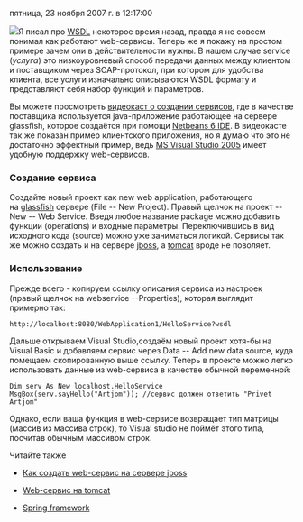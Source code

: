 пятница, 23 ноября 2007 г. в 12:17:00

![](https://glassfish-theme.dev.java.net/logo.gif)Я писал про [WSDL](https://kurapov.ee/article/1494) некоторое время назад, правда я не совсем понимал как работают web-сервисы. Теперь же я покажу на простом примере зачем они в действительности нужны. В нашем случае service (_услуга_) это низкоуровневый способ передачи данных между клиентом и поставщиком через SOAP-протокол, при котором для удобства клиента, все услуги изначально описываются WSDL формату и представляют себя набор функций и параметров.

Вы можете просмотреть [видеокаст о создании сервисов](http://download.java.net/javaee5/screencasts/metro-nb6/), где в качестве поставщика используется java-приложение работающее на сервере glassfish, которое создаётся при помощи [Netbeans 6 IDE](http://download.netbeans.org/netbeans/6.0/final/). В видеокасте так же показан пример клиентского приложения, но я думаю что это не достаточно эффектный пример, ведь [MS Visual Studio 2005](http://www.microsoft.com/express/2005/) имеет удобную поддержку web-сервисов.

### Создание сервиса  

Создайте новый проект как new web application, работающего на [glassfish](https://glassfish.dev.java.net/) сервере (File -- New Project). Правый щелчок на проект -- New -- Web Service. Введя любое название package можно добавить функции (operations) и входные параметры. Переключившись в вид исходного кода (source) можно уже заниматься логикой. Сервисы так же можно создать и на сервере [jboss](http://labs.jboss.com/), а [tomcat](http://tomcat.apache.org/) вроде не поволяет.

### Использование

Прежде всего - копируем ссылку описания сервиса из настроек (правый щелчок на webservice --Properties), которая выглядит примерно так:

`http://localhost:8080/WebApplication1/HelloService?wsdl   `

Дальше открываем Visual Studio,создаём новый проект хотя-бы на Visual Basic и добавляем сервис через Data -- Add new data source, куда помещаем скопированную выше ссылку. Теперь в проекте можно легко использовать данные из web-сервиса в качестве обычной переменной:

`Dim serv As New localhost.HelloService   MsgBox(serv.sayHello("Artjom")); //сервис должен ответить "Privet Artjom"   `

Однако, если ваша функция в web-сервисе возвращает тип матрицы (массив из массива строк), то Visual studio не поймёт этого типа,  посчитав обычным массивом строк.

Читайте также

- [Как создать web-сервис на сервере jboss](http://www.engine4business.ru/jboss-servlet-article.html)
- [Web-сервис на tomcat](http://www.ericsson.com/mobilityworld/sub/open/technologies/open_development_tips/docs/jwsdp)  
    
- [Spring framework](http://static.springframework.org/spring-ws/site/reference/html/tutorial.html)